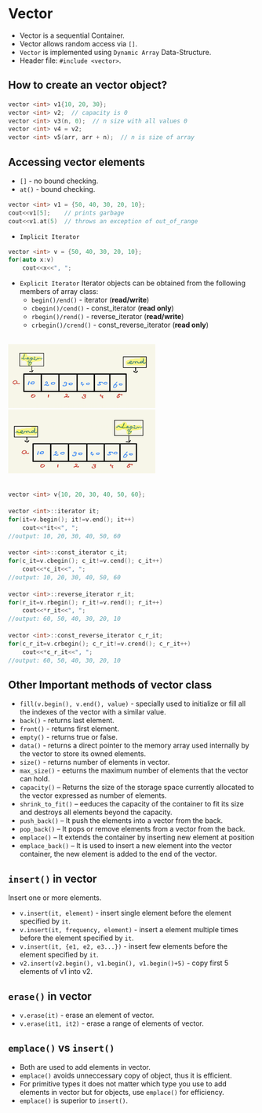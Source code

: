 # Vector
- Vector is a sequential Container.
- Vector allows random access via `[]`.
- `Vector` is implemented using `Dynamic Array` Data-Structure.
- Header file: `#include <vector>`.
## How to create an vector object?
```c++
vector <int> v1{10, 20, 30};
vector <int> v2;  // capacity is 0
vector <int> v3(n, 0);  // n size with all values 0
vector <int> v4 = v2;
vector <int> v5(arr, arr + n);  // n is size of array
```
## Accessing vector elements
- `[]` - no bound checking.
- `at()` - bound checking.
```c++
vector <int> v1 = {50, 40, 30, 20, 10};
cout<<v1[5];    // prints garbage
cout<<v1.at(5)  // throws an exception of out_of_range
```
- `Implicit Iterator`
```c++
vector <int> v = {50, 40, 30, 20, 10};
for(auto x:v)
    cout<<x<<", ";
```
- `Explicit Iterator`
Iterator objects can be obtained from the following members of array class:
    - `begin()/end()` - iterator (**read/write**)
    - `cbegin()/cend()` - const_iterator (**read only**)
    - `rbegin()/rend()` - reverse_iterator (**read/write**)
    - `crbegin()/crend()` - const_reverse_iterator (**read only**)
<br><br>
<img src="./Pics/begin_end.png" width="300" height="130">
<img src="./Pics/rbegin_rend.png" width="300" height="130">
<br><br>

```c++
vector <int> v{10, 20, 30, 40, 50, 60};

vector <int>::iterator it;
for(it=v.begin(); it!=v.end(); it++)
    cout<<*it<<", ";
//output: 10, 20, 30, 40, 50, 60

vector <int>::const_iterator c_it;
for(c_it=v.cbegin(); c_it!=v.cend(); c_it++)
    cout<<*c_it<<", ";
//output: 10, 20, 30, 40, 50, 60

vector <int>::reverse_iterator r_it;
for(r_it=v.rbegin(); r_it!=v.rend(); r_it++)
    cout<<*r_it<<", ";
//output: 60, 50, 40, 30, 20, 10

vector <int>::const_reverse_iterator c_r_it;
for(c_r_it=v.crbegin(); c_r_it!=v.crend(); c_r_it++)
    cout<<*c_r_it<<", ";
//output: 60, 50, 40, 30, 20, 10
```
## Other Important methods of vector class
- `fill(v.begin(), v.end(), value)` - specially used to initialize or fill all the indexes of the vector with a similar value.
- `back()` - returns last element.
- `front()` - returns first element.
- `empty()` - returns true or false.
- `data()` - returns a direct pointer to the memory array used internally by the vector to store its owned elements.
- `size()` - returns number of elements in vector.
- `max_size()` - eeturns the maximum number of elements that the vector can hold.
- `capacity()` – Returns the size of the storage space currently allocated to the vector expressed as number of elements.
- `shrink_to_fit()` – eeduces the capacity of the container to fit its size and destroys all elements beyond the capacity.
- `push_back()` – It push the elements into a vector from the back.
- `pop_back()` – It pops or remove elements from a vector from the back.
- `emplace()` – It extends the container by inserting new element at position
- `emplace_back()` – It is used to insert a new element into the vector container, the new element is added to the end of the vector.
## **`insert()`** in vector
Insert one or more elements.
- `v.insert(it, element)` - insert single element before the element specified by `it`.
- `v.insert(it, frequency, element)` - insert a element multiple times before the element specified by `it`.
- `v.insert(it, {e1, e2, e3...})` - insert few elements before the element specified by `it`.
- `v2.insert(v2.begin(), v1.begin(), v1.begin()+5)` - copy first 5 elements of v1 into v2.
## **`erase()`** in vector
- `v.erase(it)` - erase an element of vector.
- `v.erase(it1, it2)` - erase a range of elements of vector.
## `emplace()` vs `insert()`
- Both are used to add elements in vector.
- `emplace()` avoids unneccessary copy of object, thus it is efficient.
- For primitive types it does not matter which type you use to add elements in vector but for objects, use `emplace()` for efficiency.
- `emplace()` is superior to `insert()`.